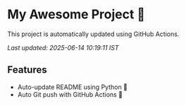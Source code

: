 # My Awesome Project 🚀

This project is automatically updated using GitHub Actions.

_Last updated: 2025-06-14 10:19:11 IST_

## Features
- Auto-update README using Python 🐍
- Auto Git push with GitHub Actions 🤖
